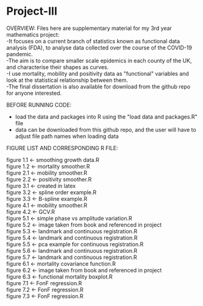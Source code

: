 # Project-III

OVERVIEW:
Files here are supplementary material for my 3rd year mathematics project: <br />
-It focuses on a current branch of statistics known as functional data analysis (FDA), to analyse data collected over the course of the COVID-19 pandemic. <br />
-The aim is to compare smaller scale epidemics in each county of the UK, and characterise their shapes as curves. <br />
-I use mortality, mobility and positivity data as "functional" variables and look at the statistical relationship between them. <br />
-The final dissertation is also available for download from the github repo for anyone interested.

BEFORE RUNNING CODE: 
- load the data and packages into R using the "load data and packages.R" file
- data can be downloaded from this github repo, and the user will have to adjust file path names when loading data


FIGURE LIST AND CORRESPONDING R FILE:

figure 1.1 <- smoothing growth data.R <br />
figure 1.2 <- mortality smoother.R <br />
figure 2.1 <- mobility smoother.R <br />
figure 2.2 <- positivity smoother.R <br />
figure 3.1 <- created in latex <br />
figure 3.2 <- spline order example.R <br />
figure 3.3 <- B-spline example.R <br />
figure 4.1 <- mobility smoother.R <br />
figure 4.2 <- GCV.R <br />
figure 5.1 <- simple phase vs amplitude variation.R <br />
figure 5.2 <- image taken from book and referenced in project <br />
figure 5.3 <- landmark and continuous registration.R <br />
figure 5.4 <- landmark and continuous registration.R <br />
figure 5.5 <- pca example for continuous registration.R <br />
figure 5.6 <- landmark and continuous registration.R <br />
figure 5.7 <- landmark and continuous registration.R <br />
figure 6.1 <- mortality covariance function.R <br />
figure 6.2 <- image taken from book and referenced in project <br />
figure 6.3 <- functional mortality boxplot.R <br />
figure 7.1 <- FonF regression.R <br />
figure 7.2 <- FonF regression.R <br />
figure 7.3 <- FonF regression.R
